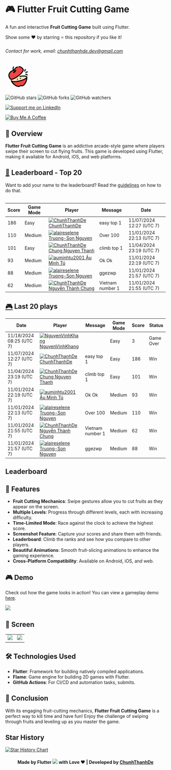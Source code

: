 # 🎮 Flutter Fruit Cutting Game

A fun and interactive **Fruit Cutting Game** built using Flutter.

Show some ❤️ by starring ⭐ this repository if you like it!

###### Contact for work, email: chunhthanhde.dev@gmail.com

<img src="assets/icons/fruit_cutting_logo.png" height="80px" alt="game logo"/>

![GitHub stars](https://img.shields.io/github/stars/Flutter-Journey/Fruit-Cutting-Game?style=social)
![GitHub forks](https://img.shields.io/github/forks/Flutter-Journey/Fruit-Cutting-Game?style=social)
![GitHub watchers](https://img.shields.io/github/watchers/Flutter-Journey/Fruit-Cutting-Game?style=social)

<a href="https://www.linkedin.com/in/chunhthanhde/">
  <img src="https://img.shields.io/badge/Support-Recommend%2FEndorse%20me%20on%20Linkedin-blue?style=for-the-badge&logo=linkedin" alt="Support me on LinkedIn" />
</a>

<a href="https://www.buymeacoffee.com/chunhthanhde" target="_blank"><img src="https://www.buymeacoffee.com/assets/img/custom_images/yellow_img.png" alt="Buy Me A Coffee" style="height: 41px !important;width: 174px !important;box-shadow: 0px 3px 2px 0px rgba(190, 190, 190, 0.5) !important;-webkit-box-shadow: 0px 3px 2px 0px rgba(190, 190, 190, 0.5) !important;" ></a>

## 🍎 Overview

**Flutter Fruit Cutting Game** is an addictive arcade-style game where players swipe their screen to cut flying fruits. This game is developed using Flutter, making it available for Android, iOS, and web platforms.

## [🤩](https://github.com/Flutter-Journey/Fruit-Cutting-Game/blob/main/CONTRIBUTING.md) Leaderboard - Top 20

<div>Want to add your name to the leaderboard? Read the <a href="https://github.com/Flutter-Journey/Fruit-Cutting-Game/blob/main/CONTRIBUTING.md">guidelines</a> on how to do that.</div>
<br>

<!-- Leaderboard -->
| Score | Game Mode | Player | Message | Date |
|-------|-----------|--------|---------|------|
| 186 | Easy | [<img src="https://avatars.githubusercontent.com/u/98199185?s=24&u=7faa48d8d16039a4d779368fb58d20b1e2b008b2&v=4" alt="ChunhThanhDe" width="24" /> ChunhThanhDe](https://github.com/ChunhThanhDe) | easy top 1 | 11/07/2024 12:27 (UTC 7) |
| 110 | Medium | [<img src="https://avatars.githubusercontent.com/u/56793922?s=24&u=32e8f49b4146dd45be7cef08a33d2531e4b53790&v=4" alt="alaireselene" width="24" /> Truong-Son Nguyen](https://github.com/alaireselene) | Over 100 | 11/01/2024 22:13 (UTC 7) |
| 101 | Easy | [<img src="https://avatars.githubusercontent.com/u/98199185?s=24&u=174b59f190c6673c5d4dd4e0eaf9004d337b31fe&v=4" alt="ChunhThanhDe" width="24" /> Chung Nguyen Thanh](https://github.com/ChunhThanhDe) | climb top 1 | 11/04/2024 23:19 (UTC 7) |
| 93 | Medium | [<img src="https://avatars.githubusercontent.com/u/80706048?s=24&u=bc59f1d3738c90060537773c9c07cd6a10ed274e&v=4" alt="auminhtu2001" width="24" /> Âu Minh Tú ](https://github.com/auminhtu2001) | Ok Ok | 11/01/2024 22:19 (UTC 7) |
| 88 | Medium | [<img src="https://avatars.githubusercontent.com/u/56793922?s=24&u=32e8f49b4146dd45be7cef08a33d2531e4b53790&v=4" alt="alaireselene" width="24" /> Truong-Son Nguyen](https://github.com/alaireselene) | ggezwp | 11/01/2024 21:57 (UTC 7) |
| 62 | Medium | [<img src="https://avatars.githubusercontent.com/u/98199185?s=24&u=174b59f190c6673c5d4dd4e0eaf9004d337b31fe&v=4" alt="ChunhThanhDe" width="24" /> Nguyễn Thành Chung](https://github.com/ChunhThanhDe) | Vietnam number 1 | 11/01/2024 21:55 (UTC 7) |
<!-- /Leaderboard -->

## [🎮](https://github.com/Flutter-Journey/Fruit-Cutting-Game/blob/main/CONTRIBUTING.md) Last 20 plays
<!-- Recent Plays -->
| Date | Player | Message | Game Mode | Score | Status |
|------|--------|---------|-----------|-------|--------|
| 11/18/2024 08:25 (UTC 7) | [<img src="https://avatars.githubusercontent.com/u/84318986?s=24&v=4" alt="NguyenVinhKhang" width="24" /> NguyenVinhKhang](https://github.com/NguyenVinhKhang) |  | Easy | 3 | Game Over |
| 11/07/2024 12:27 (UTC 7) | [<img src="https://avatars.githubusercontent.com/u/98199185?s=24&u=7faa48d8d16039a4d779368fb58d20b1e2b008b2&v=4" alt="ChunhThanhDe" width="24" /> ChunhThanhDe](https://github.com/ChunhThanhDe) | easy top 1 | Easy | 186 | Win |
| 11/04/2024 23:19 (UTC 7) | [<img src="https://avatars.githubusercontent.com/u/98199185?s=24&u=174b59f190c6673c5d4dd4e0eaf9004d337b31fe&v=4" alt="ChunhThanhDe" width="24" /> Chung Nguyen Thanh](https://github.com/ChunhThanhDe) | climb top 1 | Easy | 101 | Win |
| 11/01/2024 22:19 (UTC 7) | [<img src="https://avatars.githubusercontent.com/u/80706048?s=24&u=bc59f1d3738c90060537773c9c07cd6a10ed274e&v=4" alt="auminhtu2001" width="24" /> Âu Minh Tú ](https://github.com/auminhtu2001) | Ok Ok | Medium | 93 | Win |
| 11/01/2024 22:13 (UTC 7) | [<img src="https://avatars.githubusercontent.com/u/56793922?s=24&u=32e8f49b4146dd45be7cef08a33d2531e4b53790&v=4" alt="alaireselene" width="24" /> Truong-Son Nguyen](https://github.com/alaireselene) | Over 100 | Medium | 110 | Win |
| 11/01/2024 21:55 (UTC 7) | [<img src="https://avatars.githubusercontent.com/u/98199185?s=24&u=174b59f190c6673c5d4dd4e0eaf9004d337b31fe&v=4" alt="ChunhThanhDe" width="24" /> Nguyễn Thành Chung](https://github.com/ChunhThanhDe) | Vietnam number 1 | Medium | 62 | Win |
| 11/01/2024 21:57 (UTC 7) | [<img src="https://avatars.githubusercontent.com/u/56793922?s=24&u=32e8f49b4146dd45be7cef08a33d2531e4b53790&v=4" alt="alaireselene" width="24" /> Truong-Son Nguyen](https://github.com/alaireselene) | ggezwp | Medium | 88 | Win |
<!-- /Recent Plays -->

## Leaderboard

## 🌟 Features

- **Fruit Cutting Mechanics**: Swipe gestures allow you to cut fruits as they appear on the screen.
- **Multiple Levels**: Progress through different levels, each with increasing difficulty.
- **Time-Limited Mode**: Race against the clock to achieve the highest score.
- **Screenshot Feature**: Capture your scores and share them with friends.
- **Leaderboard**: Climb the ranks and see how you compare to other players.
- **Beautiful Animations**: Smooth fruit-slicing animations to enhance the gaming experience.
- **Cross-Platform Compatibility**: Available on Android, iOS, and web.

## 🎮 Demo

Check out how the game looks in action! You can view a gameplay demo [here](https://www.youtube.com/watch?v=YU_S1bes25o).

<img src="https://raw.githubusercontent.com/Flutter-Journey/Fruit-Cutting-Game/refs/heads/main/media/gif/Fruit-Cutting-Game.gif" height="300" />

## 🏏 Screen
<table>
<tr>
<td><img src="https://raw.githubusercontent.com/Flutter-Journey/Fruit-Cutting-Game/refs/heads/main/media/image/image_newgame.png"></td>
<td><img src="https://raw.githubusercontent.com/Flutter-Journey/Fruit-Cutting-Game/refs/heads/main/media/image/image_victory.png"></td>
</tr>
</table>

## 🛠️ Technologies Used

- **Flutter**: Framework for building natively compiled applications.
- **Flame**: Game engine for building 2D games with Flutter.
- **GitHub Actions**: For CI/CD and automation tasks, submits.

## 🌟 Conclusion

With its engaging fruit-cutting mechanics, **Flutter Fruit Cutting Game** is a perfect way to kill time and have fun! Enjoy the challenge of swiping through fruits and leveling up as you master the game.

## Star History

<a href="https://star-history.com/#Flutter-Journey/Fruit-Cutting-Game&Date">
 <picture>
   <source media="(prefers-color-scheme: dark)" srcset="https://api.star-history.com/svg?repos=Flutter-Journey/Fruit-Cutting-Game&type=Date&theme=dark" />
   <source media="(prefers-color-scheme: light)" srcset="https://api.star-history.com/svg?repos=Flutter-Journey/Fruit-Cutting-Game&type=Date" />
   <img alt="Star History Chart" src="https://api.star-history.com/svg?repos=Flutter-Journey/Fruit-Cutting-Game&type=Date" />
 </picture>
</a>

<div align="center">

#### Made by Flutter <img src="https://raw.githubusercontent.com/Flutter-Journey/Fruit-Cutting-Game/refs/heads/main/assets/icons/flutter_icon.png" height="15"> with Love ❤️ | Developed by [ChunhThanhDe](https://github.com/chunhthanhde)

</div>
